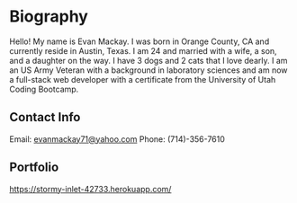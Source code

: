 # Biography
Hello! My name is Evan Mackay. I was born in Orange County, CA and currently reside in Austin, Texas. I am 24 and married with a wife, a son, and a daughter on the way. I have 3 dogs and 2 cats that I love dearly. I am an US Army Veteran with a background in laboratory sciences and am now a full-stack web developer with a certificate from the University of Utah Coding Bootcamp.
## Contact Info
Email: evanmackay71@yahoo.com
Phone: (714)-356-7610
## Portfolio
https://stormy-inlet-42733.herokuapp.com/
